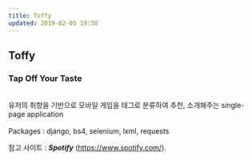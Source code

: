 ```yaml
---
title: Toffy
updated: 2019-02-05 19:38
---
```


## Toffy
### Tap Off Your Taste
<br>
유저의 취향을 기반으로 모바일 게임을 태그로 분류하여 추천, 소개해주는 single-page application
<br><br>
Packages : django, bs4, selenium, lxml, requests

참고 사이트 : **_Spotify_** (https://www.spotify.com/).

